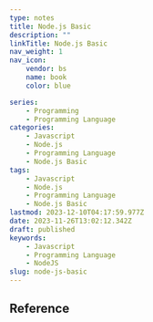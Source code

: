 ```yaml
---
type: notes
title: Node.js Basic
description: ""
linkTitle: Node.js Basic
nav_weight: 1
nav_icon:
    vendor: bs
    name: book
    color: blue

series:
    - Programming
    - Programming Language
categories:
    - Javascript
    - Node.js
    - Programming Language
    - Node.js Basic
tags:
    - Javascript
    - Node.js
    - Programming Language
    - Node.js Basic
lastmod: 2023-12-10T04:17:59.977Z
date: 2023-11-26T13:02:12.342Z
draft: published
keywords:
    - Javascript
    - Programming Language
    - NodeJS
slug: node-js-basic
---
```


## Reference
